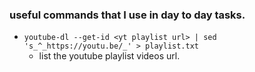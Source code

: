### useful commands that I use in day to day tasks.

- `youtube-dl --get-id <yt playlist url> | sed 's_^_https://youtu.be/_' > playlist.txt`
  - list the youtube playlist videos url.
